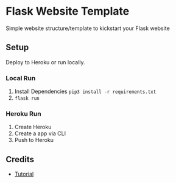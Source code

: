 # Flask Website Template
Simple website structure/template to kickstart your Flask website

## Setup
Deploy to Heroku or run locally.

### Local Run
1. Install Dependencies `pip3 install -r requirements.txt`
2. `flask run`

### Heroku Run
1. Create Heroku
2. Create a app via CLI
3. Push to Heroku

## Credits
* [Tutorial](https://blog.miguelgrinberg.com/post/the-flask-mega-tutorial-part-ii-templates)